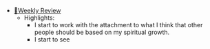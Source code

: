 - [📝Weekly Review](<📝Weekly Review.md>)
    - Highlights:
        - I start to work with the attachment to what I think that other people should be based on my spiritual growth.
        - I start to see 
